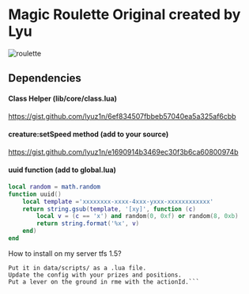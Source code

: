 # Magic Roulette Original created by Lyu
![roulette](https://user-images.githubusercontent.com/40324910/236821618-63cb56a4-3003-4156-a05f-02375649fe55.gif)
## Dependencies
#### Class Helper (lib/core/class.lua)
https://gist.github.com/lyuz1n/6ef834507fbbeb57040ea5a325af6cbb
#### creature:setSpeed method (add to your source)
https://gist.github.com/lyuz1n/e1690914b3469ec30f3b6ca60800974b
#### uuid function (add to global.lua)
```lua
local random = math.random
function uuid()
    local template ='xxxxxxxx-xxxx-4xxx-yxxx-xxxxxxxxxxxx'
    return string.gsub(template, '[xy]', function (c)
        local v = (c == 'x') and random(0, 0xf) or random(8, 0xb)
        return string.format('%x', v)
    end)
end
```
How to install on my server tfs 1.5?
```
Put it in data/scripts/ as a .lua file.
Update the config with your prizes and positions.
Put a lever on the ground in rme with the actionId.```
